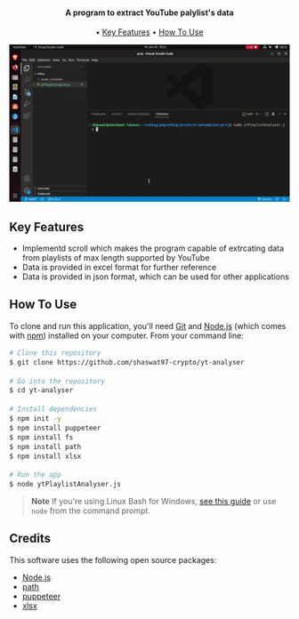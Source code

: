 
<h4 align="center">A program to extract YouTube palylist's data</h4>

<p align="center">
 • <a href="#key-features">Key Features</a> 
 • <a href="#how-to-use">How To Use</a> 
</p>

![screenshot](https://github.com/shaswat97-crypto/media/blob/master/ytgif.gif)


## Key Features

* Implementd scroll which makes the program capable of extrcating data from playlists of max length supported by YouTube
* Data is provided in excel format for further reference
* Data is provided in json format, which can be used for other applications


## How To Use

To clone and run this application, you'll need [Git](https://git-scm.com) and [Node.js](https://nodejs.org/en/download/) (which comes with [npm](http://npmjs.com)) installed on your computer. From your command line:

```bash
# Clone this repository
$ git clone https://github.com/shaswat97-crypto/yt-analyser

# Go into the repository
$ cd yt-analyser

# Install dependencies
$ npm init -y
$ npm install puppeteer
$ npm install fs
$ npm install path
$ npm install xlsx

# Run the app
$ node ytPlaylistAnalyser.js
```

> **Note**
> If you're using Linux Bash for Windows, [see this guide](https://www.howtogeek.com/261575/how-to-run-graphical-linux-desktop-applications-from-windows-10s-bash-shell/) or use `node` from the command prompt.

## Credits

This software uses the following open source packages:

- [Node.js](https://nodejs.org/)
- [path](https://www.npmjs.com/package/path)
- [puppeteer](https://www.npmjs.com/package/puppeteer)
- [xlsx](https://www.npmjs.com/package/xlsx)




